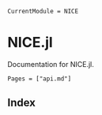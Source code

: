 ```@meta
CurrentModule = NICE
```

# NICE.jl

Documentation for NICE.jl.

```@contents
Pages = ["api.md"]
```

## Index

```@index
```
